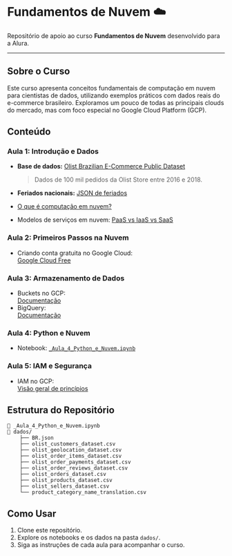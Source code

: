 # Fundamentos de Nuvem ☁️

Repositório de apoio ao curso **Fundamentos de Nuvem** desenvolvido para a Alura.

---

## Sobre o Curso

Este curso apresenta conceitos fundamentais de computação em nuvem para cientistas de dados, utilizando exemplos práticos com dados reais do e-commerce brasileiro. Exploramos um pouco de todas as principais clouds do mercado, mas com foco especial no Google Cloud Platform (GCP).


## Conteúdo

### Aula 1: Introdução e Dados

- **Base de dados:** [Olist Brazilian E-Commerce Public Dataset](https://www.kaggle.com/datasets/olistbr/brazilian-ecommerce)  
  > Dados de 100 mil pedidos da Olist Store entre 2016 e 2018.
- **Feriados nacionais:** [JSON de feriados](https://date.nager.at/api/v3/PublicHolidays/2025/BR)
- [O que é computação em nuvem?](https://cloud.google.com/learn/what-is-cloud-computing?hl=pt-br)

- Modelos de serviços em nuvem:  [PaaS vs IaaS vs SaaS](https://cloud.google.com/learn/paas-vs-iaas-vs-saas?hl=en)  
  

### Aula 2: Primeiros Passos na Nuvem

- Criando conta gratuita no Google Cloud:  
  [Google Cloud Free](https://cloud.google.com/free?hl=pt-br)


### Aula 3: Armazenamento de Dados

- Buckets no GCP:  
  [Documentação](https://cloud.google.com/storage/docs/buckets?hl=pt-br)
- BigQuery:  
  [Documentação](https://cloud.google.com/bigquery/docs?hl=pt-br)


### Aula 4: Python e Nuvem

- Notebook: [`_Aula_4_Python_e_Nuvem.ipynb`](_Aula_4_Python_e_Nuvem.ipynb)


### Aula 5: IAM e Segurança

- IAM no GCP:  
  [Visão geral de princípios](https://cloud.google.com/iam/docs/principals-overview?hl=pt-br)



## Estrutura do Repositório

```
📓 _Aula_4_Python_e_Nuvem.ipynb
📁 dados/
    ├── BR.json
    ├── olist_customers_dataset.csv
    ├── olist_geolocation_dataset.csv
    ├── olist_order_items_dataset.csv
    ├── olist_order_payments_dataset.csv
    ├── olist_order_reviews_dataset.csv
    ├── olist_orders_dataset.csv
    ├── olist_products_dataset.csv
    ├── olist_sellers_dataset.csv
    └── product_category_name_translation.csv
```


## Como Usar

1. Clone este repositório.
2. Explore os notebooks e os dados na pasta `dados/`.
3. Siga as instruções de cada aula para acompanhar o curso.
